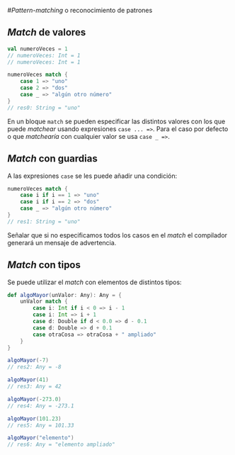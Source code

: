 #*Pattern-matching* o reconocimiento de patrones

## *Match* de valores

```scala
val numeroVeces = 1
// numeroVeces: Int = 1
// numeroVeces: Int = 1

numeroVeces match {
    case 1 => "uno"
    case 2 => "dos"
    case _ => "algún otro número"
}
// res0: String = "uno"
```

En un bloque `match` se pueden especificar las distintos valores con los que puede *matchear* usando expresiones `case ... =>`. Para el caso por defecto o que *matchearía* con cualquier valor se usa `case _ =>`.

## *Match* con guardias

A las expresiones `case` se les puede añadir una condición:

```scala
numeroVeces match {
    case i if i == 1 => "uno"
    case i if i == 2 => "dos"
    case _ => "algún otro número"
}
// res1: String = "uno"
```

Señalar que si no especificamos todos los casos en el *match* el compilador generará un mensaje de advertencia.

## *Match* con tipos

Se puede utilizar el *match* con elementos de distintos tipos:

```scala
def algoMayor(unValor: Any): Any = {
    unValor match {
        case i: Int if i < 0 => i - 1
        case i: Int => i + 1
        case d: Double if d < 0.0 => d - 0.1
        case d: Double => d + 0.1
        case otraCosa => otraCosa + " ampliado"
    }
}

algoMayor(-7)
// res2: Any = -8

algoMayor(41)
// res3: Any = 42

algoMayor(-273.0)
// res4: Any = -273.1

algoMayor(101.23)
// res5: Any = 101.33

algoMayor("elemento")
// res6: Any = "elemento ampliado"
```

